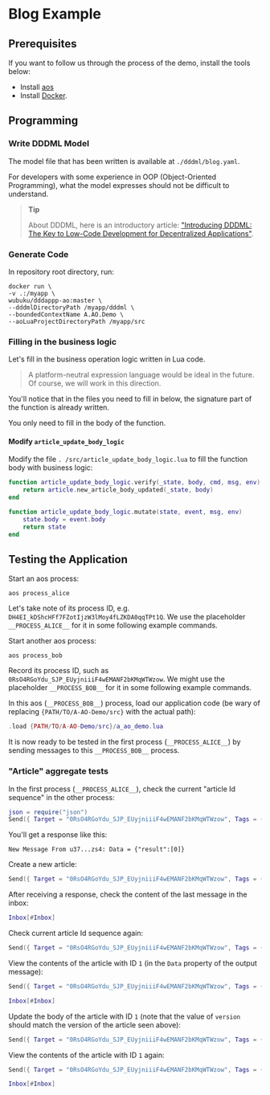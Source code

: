 # Blog Example


## Prerequisites

If you want to follow us through the process of the demo, install the tools below:

* Install [aos](https://cookbook_ao.g8way.io/welcome/getting-started.html)
* Install [Docker](https://docs.docker.com/engine/install/).


## Programming


### Write DDDML Model

The model file that has been written is available at `./dddml/blog.yaml`.

For developers with some experience in OOP (Object-Oriented Programming), what the model expresses should not be difficult to understand.


> **Tip**
>
> About DDDML, here is an introductory article: ["Introducing DDDML: The Key to Low-Code Development for Decentralized Applications"](https://github.com/wubuku/Dapp-LCDP-Demo/blob/main/IntroducingDDDML.md).



### Generate Code

In repository root directory, run:

```shell
docker run \
-v .:/myapp \
wubuku/dddappp-ao:master \
--dddmlDirectoryPath /myapp/dddml \
--boundedContextName A.AO.Demo \
--aoLuaProjectDirectoryPath /myapp/src
```


### Filling in the business logic

Let's fill in the business operation logic written in Lua code.

> A platform-neutral expression language would be ideal in the future. Of course, we will work in this direction.

You'll notice that in the files you need to fill in below, the signature part of the function is already written.

You only need to fill in the body of the function.


#### Modify `article_update_body_logic`

Modify the file `. /src/article_update_body_logic.lua` to fill the function body with business logic:

```lua
function article_update_body_logic.verify(_state, body, cmd, msg, env)
    return article.new_article_body_updated(_state, body)
end

function article_update_body_logic.mutate(state, event, msg, env)
    state.body = event.body
    return state
end
```


## Testing the Application


Start an aos process:

```shell
aos process_alice
```

Let's take note of its process ID, e.g. `DH4EI_kDShcHFf7FZotIjzW3lMoy4fLZKDA0qqTPt1Q`.
We use the placeholder `__PROCESS_ALICE__` for it in some following example commands.


Start another aos process:

```shell
aos process_bob
```

Record its process ID, such as `0RsO4RGoYdu_SJP_EUyjniiiF4wEMANF2bKMqWTWzow`.
We might use the placeholder `__PROCESS_BOB__` for it in some following example commands.

In this aos (`__PROCESS_BOB__`) process, load our application code (be wary of replacing `{PATH/TO/A-AO-Demo/src}` with the actual path):

```lua
.load {PATH/TO/A-AO-Demo/src}/a_ao_demo.lua
```

It is now ready to be tested in the first process (`__PROCESS_ALICE__`) by sending messages to this `__PROCESS_BOB__` process.


### "Article" aggregate tests

In the first process (`__PROCESS_ALICE__`), check the current "article Id sequence" in the other process:

```lua
json = require("json")
Send({ Target = "0RsO4RGoYdu_SJP_EUyjniiiF4wEMANF2bKMqWTWzow", Tags = { Action = "GetArticleIdSequence" } })
```

You'll get a response like this:

```text
New Message From u37...zs4: Data = {"result":[0]}
```

Create a new article:

```lua
Send({ Target = "0RsO4RGoYdu_SJP_EUyjniiiF4wEMANF2bKMqWTWzow", Tags = { Action = "CreateArticle" }, Data = json.encode({ title = "title_1", body = "body_1" }) })
```

After receiving a response, check the content of the last message in the inbox:

```lua
Inbox[#Inbox]
```

Check current article Id sequence again:

```lua
Send({ Target = "0RsO4RGoYdu_SJP_EUyjniiiF4wEMANF2bKMqWTWzow", Tags = { Action = "GetArticleIdSequence" } })
```

View the contents of the article with ID `1` (in the `Data` property of the output message):

```lua
Send({ Target = "0RsO4RGoYdu_SJP_EUyjniiiF4wEMANF2bKMqWTWzow", Tags = { Action = "GetArticle" }, Data = json.encode(1) })

Inbox[#Inbox]
```

Update the body of the article with ID `1` (note that the value of `version` should match the version of the article seen above):

```lua
Send({ Target = "0RsO4RGoYdu_SJP_EUyjniiiF4wEMANF2bKMqWTWzow", Tags = { Action = "UpdateArticleBody" }, Data = json.encode({ article_id = 1, version = 0, body = "new_body_1" }) })
```

View the contents of the article with ID `1` again:

```lua
Send({ Target = "0RsO4RGoYdu_SJP_EUyjniiiF4wEMANF2bKMqWTWzow", Tags = { Action = "GetArticle" }, Data = json.encode(1) })

Inbox[#Inbox]
```
